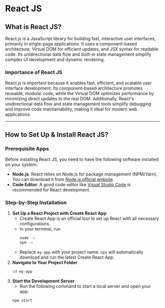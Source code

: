 # React JS

## What is React JS?

React.js is a JavaScript library for building fast, interactive user interfaces, primarily in single-page applications. It uses a component-based architecture, Virtual DOM for efficient updates, and JSX syntax for readable code. Its unidirectional data flow and built-in state management simplify complex UI development and dynamic rendering.

### Importance of React JS
React.js is important because it enables fast, efficient, and scalable user interface development. Its component-based architecture promotes reusable, modular code, while the Virtual DOM optimizes performance by minimizing direct updates to the real DOM. Additionally, React's unidirectional data flow and state management tools simplify debugging and improve code maintainability, making it ideal for modern web applications.

---

## How to Set Up & Install React JS?

### Prerequisite Apps

Before installing React JS, you need to have the following software installed on your system:
- **Node.js**: React relies on Node.js for package management (NPM/Yarn). You can download it from [Node.js official website](https://nodejs.org/).
- **Code Editor**: A good code editor like [Visual Studio Code](https://code.visualstudio.com/) is recommended for React development.

### Step-by-Step Installation

1. **Set Up a React Project with Create React App**
   - Create React App is an official tool to set up React with all necessary configurations.
   - In your terminal, run
     ```bash
     node -v
     npm -v
     ```
   - Replace `my-app` with your project name. `npx` will automatically download and run the latest Create      React App.  
2. **Navigate to Your Project Folder**
     ```bash
     cd my-app


3. **Start the Development Server**
   - Run the following command to start a local server and open your app:
    ```bash
    npm start